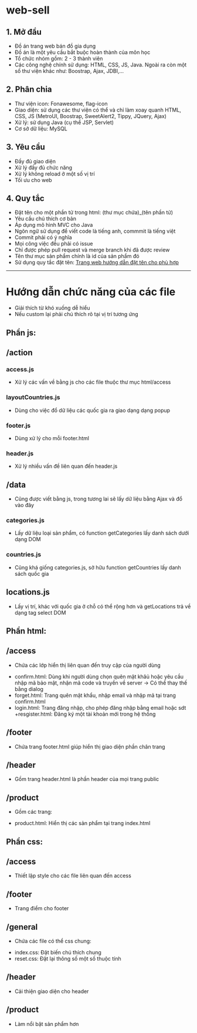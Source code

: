 # web-sell

## 1. Mở đầu
- Đồ án trang web bán đồ gia dụng
- Đồ án là một yêu cầu bắt buộc hoàn thành của môn học
- Tổ chức nhóm gồm: 2 - 3 thành viên
- Các công nghệ chính sử dụng: HTML, CSS, JS, Java. Ngoài ra còn một số thư viện khác như: Boostrap, Ajax, JDBI,...
## 2. Phân chia
- Thư viện icon: Fonawesome,  flag-icon
- Giao diện: sử dụng các thư viện có thể và chỉ làm xoay quanh HTML, CSS, JS (MetroUI, Boostrap, SweetAlert2, Tippy, JQuery, Ajax)
- Xử lý: sử dụng Java (cụ thể JSP, Servlet)
- Cơ sở dữ liệu: MySQL
## 3. Yêu cầu
- Đầy đủ giao diện
- Xử lý đầy đủ chức năng
- Xử lý không reload ở một số vị trí
- Tối ưu cho web
## 4. Quy tắc
- Đặt tên cho một phần tử trong html: (thư mục chứa)_(tên phần tử)
- Yêu cầu chú thích cơ bản
- Áp dụng mô hình MVC cho Java
- Ngôn ngữ sử dụng để viết code là tiếng anh, commmit là tiếng việt
- Commit phải có ý nghĩa
- Mọi công việc đều phải có issue
- Chỉ được phép pull request và merge branch khi đã được review
- Tên thư mục sản phẩm chính là id của sản phẩm đó
- Sử dụng quy tắc đặt tên: [Trang web hướng dẫn đặt tên cho phù hợp](https://viblo.asia/p/naming-rules-cac-quy-tac-vang-trong-lang-dat-ten-ByEZkMXE5Q0)

***

# Hướng dẫn chức năng của các file
- Giải thích từ khó xuống dễ hiểu
- Nếu custom lại phải chú thích rõ tại vị trí tương ứng

## Phần js:

## **/action**
### access.js
- Xử lý các vấn về bằng js cho các file thuộc thư mục html/access
### layoutCountries.js
- Dùng cho việc đổ dữ liệu các quốc gia ra giao dạng dạng popup
### footer.js
- Dùng xử lý cho mỗi footer.html
### header.js
- Xử lý nhiều vấn đề liên quan đến header.js

## **/data**
- Cũng được viết bằng js, trong tương lai sẽ lấy dữ liệu bằng Ajax và đổ vào đây
### categories.js
- Lấy dữ liệu loại sản phẩm, có function getCategories lấy danh sách dưới dạng DOM
### countries.js
- Cũng khá giống categories.js, sở hữu function getCountries lấy danh sách quốc gia
## locations.js
- Lấy vị trí, khác với quốc gia ở chỗ có thể rộng hơn và getLocations trả về dạng tag select DOM

## Phần html:

## **/access**
- Chứa các lớp hiển thị liên quan đến truy cập của người dùng
+ confirm.html: Dùng khi người dùng chọn quên mật khâủ hoặc yêu cầu nhập mã bảo mật, nhận mã code và truyền về server -> Có thể thay thế bằng dialog
+ forget.html: Trang quên mật khẩu, nhập email và nhập mã tại trang confirm.html
+ login.html: Trang đăng nhập, cho phép đăng nhập bằng email hoặc sdt
+resgister.html: Đăng ký một tài khoản mới trong hệ thống 

## **/footer**
- Chứa trang footer.html giúp hiển thị giao diện phần chân trang

## **/header**
- Gồm trang header.html là phần header của mọi trang public

## **/product**
- Gồm các trang:
+ product.html: Hiển thị các sản phẩm tại trang index.html

## Phần css:

## **/access**
- Thiết lập style cho các file liên quan đến access

## **/footer**
- Trang điểm cho footer

## **/general**
- Chứa các file có thể css chung:
+ index.css: Đặt biến chú thích chung
+ reset.css: Đặt lại thông số một số thuộc tính

## **/header**
- Cải thiện giao diện cho header

## **/product**
- Làm nổi bật sản phẩm hơn